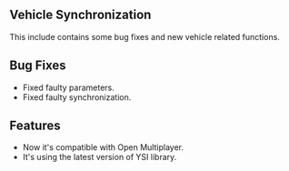 ## Vehicle Synchronization
This include contains some bug fixes and new vehicle related functions.

## Bug Fixes
- Fixed faulty parameters.
- Fixed faulty synchronization.

## Features
- Now it's compatible with Open Multiplayer.
- It's using the latest version of YSI library.
